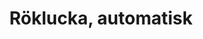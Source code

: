 ---
title: 'Röklucka, automatisk'
symbol_image: '/images/symbols/insats/30.svg'
weight: 30
card: true
card_color: 'bg-symbol-red'
---
